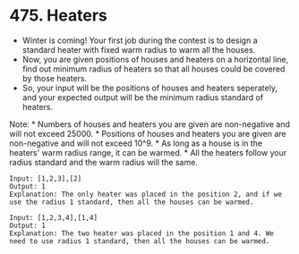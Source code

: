 # 475. Heaters
* Winter is coming! Your first job during the contest is to design a standard heater with fixed warm radius to warm all the houses.
* Now, you are given positions of houses and heaters on a horizontal line, find out minimum radius of heaters so that all houses could be covered by those heaters.
* So, your input will be the positions of houses and heaters seperately, and your expected output will be the minimum radius standard of heaters.

Note:
    * Numbers of houses and heaters you are given are non-negative and will not exceed 25000.
    * Positions of houses and heaters you are given are non-negative and will not exceed 10^9.
    * As long as a house is in the heaters' warm radius range, it can be warmed.
    * All the heaters follow your radius standard and the warm radius will the same.
 ```text
Input: [1,2,3],[2]
Output: 1
Explanation: The only heater was placed in the position 2, and if we use the radius 1 standard, then all the houses can be warmed.
```
```text
Input: [1,2,3,4],[1,4]
Output: 1
Explanation: The two heater was placed in the position 1 and 4. We need to use radius 1 standard, then all the houses can be warmed.

```

